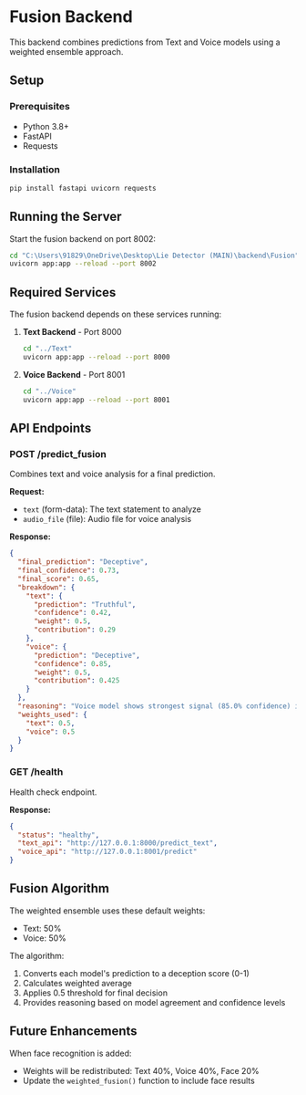 # Fusion Backend

This backend combines predictions from Text and Voice models using a weighted ensemble approach.

## Setup

### Prerequisites
- Python 3.8+
- FastAPI
- Requests

### Installation

```bash
pip install fastapi uvicorn requests
```

## Running the Server

Start the fusion backend on port 8002:

```bash
cd "C:\Users\91829\OneDrive\Desktop\Lie Detector (MAIN)\backend\Fusion"
uvicorn app:app --reload --port 8002
```

## Required Services

The fusion backend depends on these services running:

1. **Text Backend** - Port 8000
   ```bash
   cd "../Text"
   uvicorn app:app --reload --port 8000
   ```

2. **Voice Backend** - Port 8001
   ```bash
   cd "../Voice"
   uvicorn app:app --reload --port 8001
   ```

## API Endpoints

### POST /predict_fusion

Combines text and voice analysis for a final prediction.

**Request:**
- `text` (form-data): The text statement to analyze
- `audio_file` (file): Audio file for voice analysis

**Response:**
```json
{
  "final_prediction": "Deceptive",
  "final_confidence": 0.73,
  "final_score": 0.65,
  "breakdown": {
    "text": {
      "prediction": "Truthful",
      "confidence": 0.42,
      "weight": 0.5,
      "contribution": 0.29
    },
    "voice": {
      "prediction": "Deceptive",
      "confidence": 0.85,
      "weight": 0.5,
      "contribution": 0.425
    }
  },
  "reasoning": "Voice model shows strongest signal (85.0% confidence) influencing final decision.",
  "weights_used": {
    "text": 0.5,
    "voice": 0.5
  }
}
```

### GET /health

Health check endpoint.

**Response:**
```json
{
  "status": "healthy",
  "text_api": "http://127.0.0.1:8000/predict_text",
  "voice_api": "http://127.0.0.1:8001/predict"
}
```

## Fusion Algorithm

The weighted ensemble uses these default weights:
- Text: 50%
- Voice: 50%

The algorithm:
1. Converts each model's prediction to a deception score (0-1)
2. Calculates weighted average
3. Applies 0.5 threshold for final decision
4. Provides reasoning based on model agreement and confidence levels

## Future Enhancements

When face recognition is added:
- Weights will be redistributed: Text 40%, Voice 40%, Face 20%
- Update the `weighted_fusion()` function to include face results
